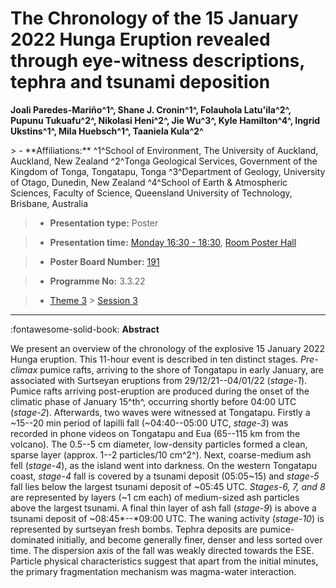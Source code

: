 # The Chronology of the 15 January 2022 Hunga Eruption revealed through eye-witness descriptions, tephra and tsunami deposition

**Joali Paredes-Mariño^1^, Shane J. Cronin^1^, Folauhola Latu'ila^2^, Pupunu Tukuafu^2^, Nikolasi Heni^2^, Jie Wu^3^, Kyle Hamilton^4^, Ingrid Ukstins^1^, Mila Huebsch^1^, Taaniela Kula^2^**

<!-- more -->> - **Affiliations:** ^1^School of Environment, The University of Auckland, Auckland, New Zealand ^2^Tonga Geological Services, Government of the Kingdom of Tonga, Tongatapu, Tonga ^3^Department of Geology, University of Otago, Dunedin, New Zealand ^4^School of Earth & Atmospheric Sciences, Faculty of Science, Queensland University of Technology, Brisbane, Australia 

> - **Presentation type:** Poster

> - **Presentation time:** [Monday 16:30 - 18:30](../sessions_comparison.md#__tabbed_1_6), [Room Poster Hall](../maps_venue.md#__tabbed_1_1)

> - **Poster Board Number:** [191](../map_poster_boards.md#monday)

> - **Programme No:** 3.3.22

> - [Theme 3](../theme3.md) > [Session 3](../sessions/session-3-3.md)

--- 

:fontawesome-solid-book: **Abstract**

We present an overview of the chronology of the explosive 15 January 2022 Hunga eruption. This 11-hour event is described in ten distinct stages. *Pre-climax* pumice rafts, arriving to the shore of Tongatapu in early January, are associated with Surtseyan eruptions from 29/12/21--04/01/22 (*stage-1*). Pumice rafts arriving post-eruption are produced during the onset of the climatic phase of January 15^th^, occurring shortly before 04:00 UTC (*stage-2*). Afterwards, two waves were witnessed at Tongatapu. Firstly a ~15--20 min period of lapilli fall (~04:40--05:00 UTC, *stage-3*) was recorded in phone videos on Tongatapu and Eua (65--115 km from the volcano). The 0.5--5 cm diameter, low-density particles formed a clean, sparse layer (approx. 1--2 particles/10 cm^2^). Next, coarse-medium ash fell (*stage-4*), as the island went into darkness. On the western Tongatapu coast, *stage-4* fall is covered by a tsunami deposit (05:05~15) and *stage-5* fall lies below the largest tsunami deposit of ~05:45 UTC. *Stages-6, 7, and 8* are represented by layers (~1 cm each) of medium-sized ash particles above the largest tsunami. A final thin layer of ash fall (*stage-9*) is above a tsunami deposit of ~08:45*--*09:00 UTC. The waning activity (*stage-10*) is represented by surtseyan fresh bombs. Tephra deposits are pumice-dominated initially, and become generally finer, denser and less sorted over time. The dispersion axis of the fall was weakly directed towards the ESE. Particle physical characteristics suggest that apart from the initial minutes, the primary fragmentation mechanism was magma-water interaction.

